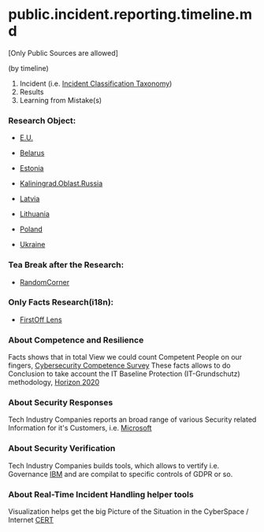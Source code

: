 # public.incident.reporting.timeline.md
[Only Public Sources are allowed]

(by timeline)
1. Incident (i.e. [Incident Classification Taxonomy](https://www.trusted-introducer.org/Incident-Classification-Taxonomy.pdf))
2. Results 
3. Learning from Mistake(s)


### Research Object:

* [E.U.](https://github.com/PolVilniusTech/public.incident.reporting.timeline.md/tree/main/timeline/E.U.md)

* [Belarus](https://github.com/PolVilniusTech/public.incident.reporting.timeline.md/tree/main/timeline/Belarus.md)

* [Estonia](https://github.com/PolVilniusTech/public.incident.reporting.timeline.md/tree/main/timeline/Estonia.md)

* [Kaliningrad.Oblast.Russia](https://github.com/PolVilniusTech/public.incident.reporting.timeline.md/tree/main/timeline/Kaliningrad.Oblast.Russia.md)

* [Latvia](https://github.com/PolVilniusTech/public.incident.reporting.timeline.md/tree/main/timeline/Latvia.md)

* [Lithuania](https://github.com/PolVilniusTech/public.incident.reporting.timeline.md/tree/main/timeline/Lithuania.md)

* [Poland](https://github.com/PolVilniusTech/public.incident.reporting.timeline.md/tree/main/timeline/Poland.md)

* [Ukraine](https://github.com/PolVilniusTech/public.incident.reporting.timeline.md/tree/main/timeline/Ukraine.md)

### Tea Break after the Research:

* [RandomCorner](https://github.com/PolVilniusTech/public.incident.reporting.timeline.md/tree/main/timeline/RandomCorner.md)

### Only Facts Research(i18n):

* [FirstOff Lens](https://github.com/PolVilniusTech/public.incident.reporting.timeline.md/tree/main/timeline/have.seconds.md)

### About Competence and Resilience

Facts shows that in total View we could count Competent People on our fingers, [Cybersecurity Competence Survey](https://publications.jrc.ec.europa.eu/repository/handle/JRC111211)
These facts allows to do Conclusion to take account the IT Baseline Protection (IT-Grundschutz) methodology, [Horizon 2020](https://publications.jrc.ec.europa.eu/repository/handle/JRC124977)

### About Security Responses

Tech Industry Companies reports an broad range of various Security related Information for it's Customers, i.e. [Microsoft](https://www.microsoft.com/en-us/msrc)

### About Security Verification

Tech Industry Companies builds tools, which allows to vertify i.e. Governance [IBM](https://www.ibm.com/products/verify-governance) and are compilat to specific controls of GDPR or so.

### About Real-Time Incident Handling helper tools 

Visualization helps get the big Picture of the Situation in the CyberSpace / Internet [CERT](https://www.cert.orange.pl/mapa)
